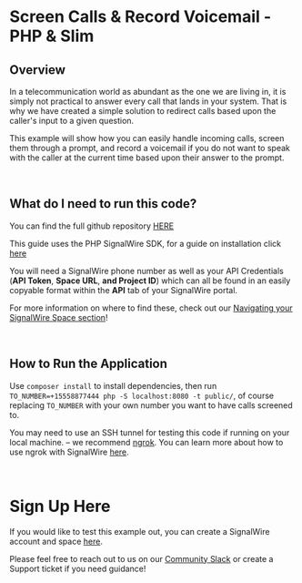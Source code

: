 # Screen Calls & Record Voicemail - PHP & Slim

## Overview

In a telecommunication world as abundant as the one we are living in, it is simply not practical to answer every call that lands in your system. That is why we have created a simple solution to redirect calls based upon the caller's input to a given question. 

This example will show how you can easily handle incoming calls, screen them through a prompt, and record a voicemail if you do not want to speak with the caller at the current time based upon their answer to the prompt.

<br/>

## What do I need to run this code?
You can find the full github repository [HERE](https://github.com/signalwire/signalwire-guides/tree/master/code/php_voicemail)

This guide uses the PHP SignalWire SDK, for a guide on installation click [here](https://developer.signalwire.com/compatibility-api/reference/client-libraries-and-sdks#php)

You will need a SignalWire phone number as well as your API Credentials (**API Token**, **Space URL**, **and Project ID**) which can all be found in an easily copyable format within the **API** tab of your SignalWire portal.

For more information on where to find these, check out our [Navigating your SignalWire Space section](https://developer.signalwire.com/apis/docs/navigating-your-space)!

<br/>

## How to Run the Application

Use `composer install` to install dependencies, then run `TO_NUMBER=+15558877444 php -S localhost:8080 -t public/`, of course replacing `TO_NUMBER` with your own number you want to have calls screened to.

You may need to use an SSH tunnel for testing this code if running on your local machine. – we recommend [ngrok](https://ngrok.com/). You can learn more about how to use ngrok with SignalWire [here](https://developer.signalwire.com/apis/docs/how-to-test-webhooks-with-ngrok). 


<br/>

# Sign Up Here

If you would like to test this example out, you can create a SignalWire account and space [here](https://m.signalwire.com/signups/new?s=1).

Please feel free to reach out to us on our [Community Slack](https://signalwire.community/) or create a Support ticket if you need guidance!
